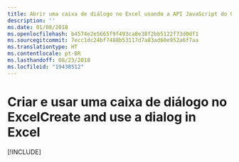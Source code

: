 ```yaml
---
title: Abrir uma caixa de diálogo no Excel usando a API JavaScript do Office
description: ''
ms.date: 01/08/2018
ms.openlocfilehash: b4574e2e5665f9f493ca8e38f2bb5122f73d0df1
ms.sourcegitcommit: 7ecc1dc24bf7488b53117d7a83ad60e952a6f7aa
ms.translationtype: HT
ms.contentlocale: pt-BR
ms.lasthandoff: 08/23/2018
ms.locfileid: "19438512"
---
```

# <a name="create-and-use-a-dialog-in-excel"></a><span data-ttu-id="6ee03-102">Criar e usar uma caixa de diálogo no Excel</span><span class="sxs-lookup"><span data-stu-id="6ee03-102">Create and use a dialog in Excel</span></span>

[!INCLUDE[](../includes/excel-tutorial-open-dialog.md)]